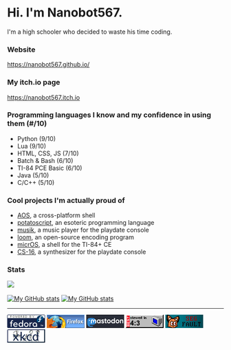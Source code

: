 # Hi. I'm Nanobot567.

I'm a high schooler who decided to waste his time coding.

### Website

https://nanobot567.github.io/

### My itch.io page

https://nanobot567.itch.io

### Programming languages I know and my confidence in using them (#/10)

* Python (9/10)
* Lua (9/10)
* HTML, CSS, JS (7/10)
* Batch & Bash (6/10)
* TI-84 PCE Basic (6/10)
* Java (5/10)
* C/C++ (5/10)

### Cool projects I'm actually proud of

* [AOS](https://github.com/AOS-GUI/AOS-GUI), a cross-platform shell
* [potatoscript](https://github.com/Nanobot567/potscr), an esoteric programming language
* [musik](https://github.com/Nanobot567/musik), a music player for the playdate console
* [loom](https://github.com/Nanobot567/loom), an open-source encoding program
* [micrOS](https://github.com/Nanobot567/micrOS), a shell for the TI-84+ CE
* [CS-16](https://github.com/Nanobot567/cs-16), a synthesizer for the playdate console

### Stats
![](https://komarev.com/ghpvc/?username=nanobot567&color=151515)

[![My GitHub stats](https://github-readme-stats.vercel.app/api/top-langs/?username=Nanobot567&show_icons=true&title_color=ff0000&icon_color=ff0000&text_color=fff&bg_color=151515)](https://github.com/Nanobot567/github-readme-stats)
[![My GitHub stats](https://github-readme-stats.vercel.app/api?username=Nanobot567&show_icons=true&title_color=ff0000&icon_color=ff0000&text_color=fff&bg_color=151515)](https://github.com/Nanobot567/github-readme-stats)

---

[![fedora](images/fedora.gif)](https://fedoraproject.org/)
[![firefox](images/firefox2.gif)](https://www.mozilla.org/en-US/firefox/new/)
[![mastodon](images/mastodon-button-1.gif)](https://joinmastodon.org/)
![4x3](images/4x3-fade.gif)
![ramona-segfault](images/rmna.gif)
[![xkcd](images/xkcd.gif)](https://xkcd.com/)

<!--
**Nanobot567/Nanobot567** is a ✨ _special_ ✨ repository because its `README.md` (this file) appears on your GitHub profile.

Here are some ideas to get you started:

- 🔭 I’m currently working on ...
- 🌱 I’m currently learning ...
- 👯 I’m looking to collaborate on ...
- 🤔 I’m looking for help with ...
- 💬 Ask me about ...
- 📫 How to reach me: ...
- 😄 Pronouns: ...
- ⚡ Fun fact: ...
-->
